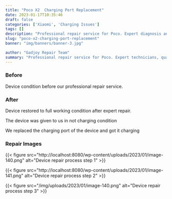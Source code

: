 ```yaml
---
title: "Poco X2  Charging Port Replacement"
date: 2023-01-17T10:35:46
draft: false
categories: ['Xiaomi', 'Charging Issues']
tags: []
description: "Professional repair service for Poco. Expert diagnosis and quality repairs in Bangalore."
slug: "poco-x2-charging-port-replacement"
banner: "img/banners/banner-3.jpg"

author: "Gadjoy Repair Team"
summary: "Professional repair service for Poco. Expert technicians, quality parts, warranty included."
---
```


### Before

Device condition before our professional repair service.

### After

Device restored to full working condition after expert repair.

The device was given to us in not charging condition

We replaced the charging port of the device and got it charging

### Repair Images

{{< figure src="http://localhost:8080/wp-content/uploads/2023/01/image-140.png" alt="Device repair process step 1" >}}

{{< figure src="http://localhost:8080/wp-content/uploads/2023/01/image-141.png" alt="Device repair process step 2" >}}

{{< figure src="/img/uploads/2023/01/image-140.png" alt="Device repair process step 3" >}}

